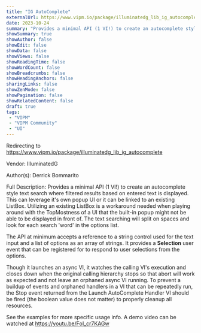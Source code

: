 ```yaml
---
title: "IG AutoComplete"
externalUrl: https://www.vipm.io/package/illuminatedg_lib_ig_autocomplete
date: 2023-10-24
summary: "Provides a minimal API (1 VI!) to create an autocomplete style text search where filtered results based on entered text is displayed."
showSummary: true
showAuthor: false
showEdit: false
showData: false
showViews: false
showReadingTime: false
showWordCount: false
showBreadcrumbs: false
showHeadingAnchors: false
sharingLinks: false
showZenMode: false
showPagination: false
showRelatedContent: false
draft: true
tags:
 - "VIPM"
 - "VIPM Community"
 - "UI"
---
```


Redirecting to https://www.vipm.io/package/illuminatedg_lib_ig_autocomplete

Vendor: IlluminatedG

Author(s): Derrick Bommarito
 
Full Description:
Provides a minimal API (1 VI!) to create an autocomplete style text search where filtered results based on entered text is displayed. This can leverage it's own popup UI or it can be linked to an existing ListBox. Utilizing an existing ListBox is a workaround needed when playing around with the TopMostness of a UI that the built-in popup might not be able to be displayed in front of. The text searching will split on spaces and look for each search 'word' in the options list.

The API at minimum accepts a reference to a string control used for the text input and a list of options as an array of strings. It provides a **Selection** user event that can be registered for to respond to user selections from the options.

Though it launches an async VI, it watches the calling VI's execution and closes down when the original calling hierarchy stops so that abort will work as expected and not leave an orphaned async VI running. To prevent a buildup of events and orphaned handlers in a VI that can be repeatedly run, the Stop event returned from the Launch AutoComplete Handler VI should be fired (the boolean value does not matter) to properly cleanup all resources.

See the examples for more specific usage info. A demo video can be watched at https://youtu.be/FoI_cr7KAGw